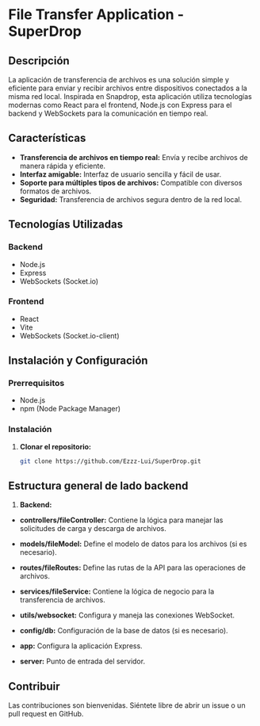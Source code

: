 # File Transfer Application - SuperDrop

## Descripción

La aplicación de transferencia de archivos es una solución simple y eficiente para enviar y recibir archivos entre dispositivos conectados a la misma red local. Inspirada en Snapdrop, esta aplicación utiliza tecnologías modernas como React para el frontend, Node.js con Express para el backend y WebSockets para la comunicación en tiempo real.

## Características

- **Transferencia de archivos en tiempo real:** Envía y recibe archivos de manera rápida y eficiente.
- **Interfaz amigable:** Interfaz de usuario sencilla y fácil de usar.
- **Soporte para múltiples tipos de archivos:** Compatible con diversos formatos de archivos.
- **Seguridad:** Transferencia de archivos segura dentro de la red local.


## Tecnologías Utilizadas

### Backend
- Node.js
- Express
- WebSockets (Socket.io)

### Frontend
- React
- Vite
- WebSockets (Socket.io-client)

## Instalación y Configuración

### Prerrequisitos

- Node.js
- npm (Node Package Manager)

### Instalación

1. **Clonar el repositorio:**

   ```bash
   git clone https://github.com/Ezzz-Lui/SuperDrop.git


## Estructura general de lado backend
1. **Backend:**
- **controllers/fileController:** Contiene la lógica para manejar las solicitudes de carga y descarga de archivos.

- **models/fileModel:** Define el modelo de datos para los archivos (si es necesario).

- **routes/fileRoutes:** Define las rutas de la API para las operaciones de archivos.

- **services/fileService:** Contiene la lógica de negocio para la transferencia de archivos.

- **utils/websocket:** Configura y maneja las conexiones WebSocket.

- **config/db:** Configuración de la base de datos (si es necesario).

- **app:** Configura la aplicación Express.

- **server:** Punto de entrada del servidor.

## Contribuir

Las contribuciones son bienvenidas. Siéntete libre de abrir un issue o un pull request en GitHub.
